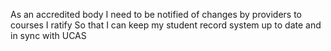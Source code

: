 As an accredited body
I need to be notified of changes by providers to courses I ratify
So that I can keep my student record system up to date and in sync with UCAS
